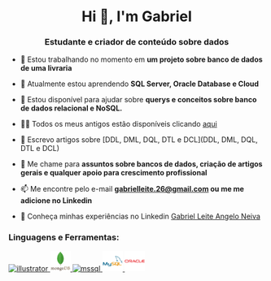 <h1 align="center">Hi 👋, I'm Gabriel</h1>
<h3 align="center">Estudante e criador de conteúdo sobre dados</h3>

- 🔭 Estou trabalhando no momento em **um projeto sobre banco de dados de uma livraria**

- 🌱 Atualmente estou aprendendo **SQL Server, Oracle Database e Cloud**

- 🤝 Estou disponível para ajudar sobre **querys e conceitos sobre banco de dados relacional e NoSQL.**

- 👨‍💻 Todos os meus antigos estão disponíveis clicando [aqui](https://www.linkedin.com/today/author/gabriel-l-a-neiva?trk=pulse-article_more-articles)

- 📝 Escrevo artigos sobre [DDL, DML, DQL, DTL e DCL](DDL, DML, DQL, DTL e DCL)

- 💬 Me chame para **assuntos sobre bancos de dados, criação de artigos gerais e qualquer apoio para crescimento profissional**

- 📫 Me encontre pelo e-mail **gabrielleite.26@gmail.com ou me me adicione no Linkedin**

- 📄 Conheça minhas experiências no Linkedin [Gabriel Leite Angelo Neiva](https://www.linkedin.com/in/gabriel-l-a-neiva/)


<h3 align="left">Linguagens e Ferramentas:</h3>
<p align="left"> <a href="https://www.adobe.com/in/products/illustrator.html" target="_blank" rel="noreferrer"> <img src="https://www.vectorlogo.zone/logos/adobe_illustrator/adobe_illustrator-icon.svg" alt="illustrator" width="40" height="40"/> </a> <a href="https://www.mongodb.com/" target="_blank" rel="noreferrer"> <img src="https://raw.githubusercontent.com/devicons/devicon/master/icons/mongodb/mongodb-original-wordmark.svg" alt="mongodb" width="40" height="40"/> </a> <a href="https://www.microsoft.com/en-us/sql-server" target="_blank" rel="noreferrer"> <img src="https://www.svgrepo.com/show/303229/microsoft-sql-server-logo.svg" alt="mssql" width="40" height="40"/> </a> <a href="https://www.mysql.com/" target="_blank" rel="noreferrer"> <img src="https://raw.githubusercontent.com/devicons/devicon/master/icons/mysql/mysql-original-wordmark.svg" alt="mysql" width="40" height="40"/> </a> <a href="https://www.oracle.com/" target="_blank" rel="noreferrer"> <img src="https://raw.githubusercontent.com/devicons/devicon/master/icons/oracle/oracle-original.svg" alt="oracle" width="40" height="40"/> </a> </p>
